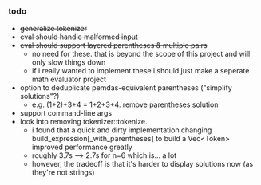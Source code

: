 ### todo
- ~~generalize tokenizer~~
- ~~eval should handle malformed input~~
- ~~eval should support layered parentheses & multiple pairs~~
	- no need for these. that is beyond the scope of this project and will only slow things down
	- if i really wanted to implement these i should just make a seperate math evaluator project
- option to deduplicate pemdas-equivalent parentheses ("simplify solutions"?)
	- e.g. (1+2)+3+4 = 1+2+3+4. remove parentheses solution
- support command-line args
- look into removing tokenizer::tokenize.
	- i found that a quick and dirty implementation changing build_expression\[_with_parentheses] to build a Vec&lt;Token&gt; improved performance greatly
	- roughly 3.7s --> 2.7s for n=6 which is... a lot
	- however, the tradeoff is that it's harder to display solutions now (as they're not strings)
